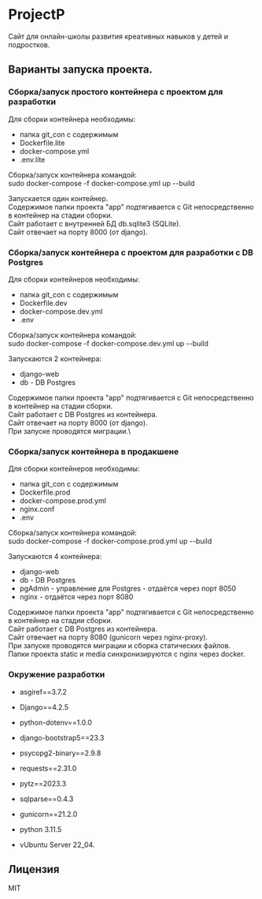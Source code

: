 # ProjectP
Сайт для онлайн-школы развития креативных навыков у детей и подростков.

## Варианты запуска проекта.
### Сборка/запуск простого контейнера с проектом для разработки

Для сборки контейнера необходимы:
- папка git_con с содержимым
- Dockerfile.lite
- docker-compose.yml
- .env.lite

Сборка/запуск контейнера командой: \
    sudo docker-compose -f docker-compose.yml up --build

Запускается один контейнер.\
Содержимое папки проекта "app" подтягивается с Git непосредственно в контейнер на стадии сборки.\
Сайт работает с внутренней БД db.sqlite3 (SQLite).\
Сайт отвечает на порту 8000 (от django).


### Сборка/запуск контейнера с проектом для разработки c DB Postgres
Для сборки контейнеров необходимы:
- папка git_con с содержимым
- Dockerfile.dev
- docker-compose.dev.yml
- .env

Сборка/запуск контейнера командой: \
    sudo docker-compose -f docker-compose.dev.yml up --build

Запускаются 2 контейнера:
- django-web 
- db - DB Postgres

Содержимое папки проекта "app" подтягивается с Git непосредственно в контейнер на стадии сборки.\
Сайт работает с DB Postgres из контейнера.\
Сайт отвечает на порту 8000 (от django).\
При запуске проводятся миграции.\


### Сборка/запуск контейнера в продакшене
Для сборки контейнеров необходимы:
- папка git_con с содержимым
- Dockerfile.prod
- docker-compose.prod.yml
- nginx.conf
- .env

Сборка/запуск контейнера командой: \
    sudo docker-compose -f docker-compose.prod.yml up --build

Запускаются 4 контейнера:
- django-web 
- db - DB Postgres
- pgAdmin - управление для Postgres - отдаётся через порт 8050
- nginx  - отдаётся через порт 8080

Содержимое папки проекта "app" подтягивается с Git непосредственно в контейнер на стадии сборки.\
Сайт работает с DB Postgres из контейнера.\
Сайт отвечает на порту 8080 (gunicorn через nginx-proxy).\
При запуске проводятся миграции и сборка статических файлов.\
Папки проекта static и media синхронизируются с nginx через docker.



### Окружение разработки
- asgiref==3.7.2
- Django==4.2.5
- python-dotenv==1.0.0
- django-bootstrap5==23.3
- psycopg2-binary==2.9.8
- requests==2.31.0
- pytz==2023.3
- sqlparse==0.4.3
- gunicorn==21.2.0

- python 3.11.5
- vUbuntu Server 22_04.

## Лицензия
MIT